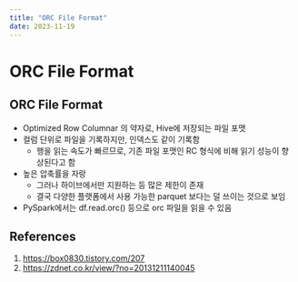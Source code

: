 ```yaml
---
title: "ORC File Format"
date: 2023-11-19
---
```


# ORC File Format

## ORC File Format

- Optimized Row Columnar 의 약자로, Hive에 저장되는 파일 포맷
- 컬럼 단위로 파일을 기록하지만, 인덱스도 같이 기록함
  - 행을 읽는 속도가 빠르므로, 기존 파일 포맷인 RC 형식에 비해 읽기 성능이 향상된다고 함
- 높은 압축률을 자랑
  - 그러나 하이브에서만 지원하는 등 많은 제한이 존재
  - 결국 다양한 플랫폼에서 사용 가능한 parquet 보다는 덜 쓰이는 것으로 보임
- PySpark에서는 df.read.orc() 등으로 orc 파일을 읽을 수 있음

## References

1. https://box0830.tistory.com/207
2. https://zdnet.co.kr/view/?no=20131211140045
